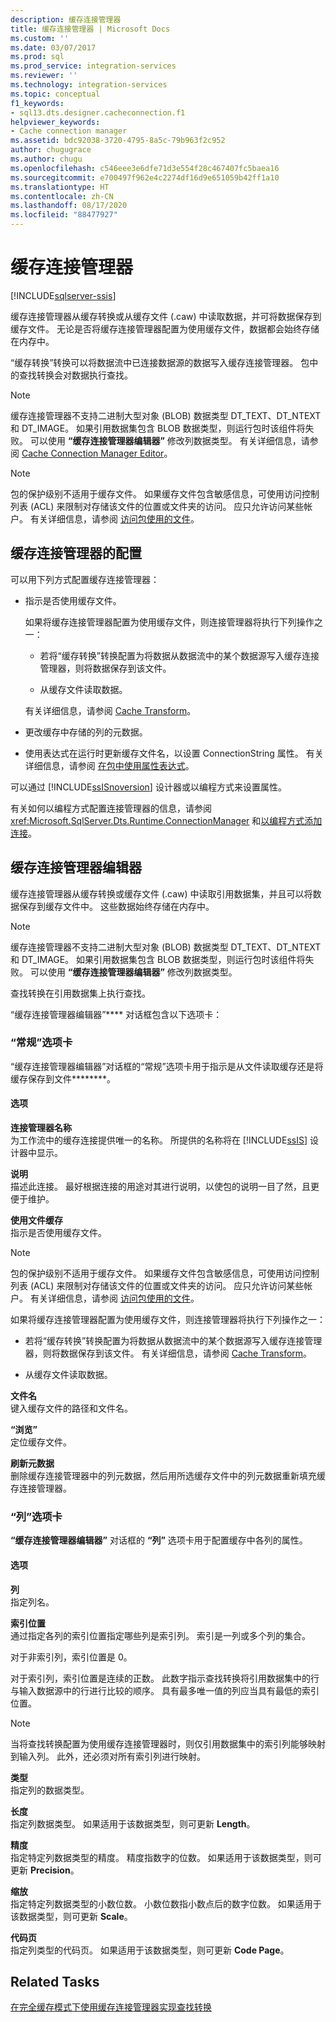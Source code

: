 ```yaml
---
description: 缓存连接管理器
title: 缓存连接管理器 | Microsoft Docs
ms.custom: ''
ms.date: 03/07/2017
ms.prod: sql
ms.prod_service: integration-services
ms.reviewer: ''
ms.technology: integration-services
ms.topic: conceptual
f1_keywords:
- sql13.dts.designer.cacheconnection.f1
helpviewer_keywords:
- Cache connection manager
ms.assetid: bdc92038-3720-4795-8a5c-79b963f2c952
author: chugugrace
ms.author: chugu
ms.openlocfilehash: c546eee3e6dfe71d3e554f28c467407fc5baea16
ms.sourcegitcommit: e700497f962e4c2274df16d9e651059b42ff1a10
ms.translationtype: HT
ms.contentlocale: zh-CN
ms.lasthandoff: 08/17/2020
ms.locfileid: "88477927"
---
```

# <a name="cache-connection-manager"></a>缓存连接管理器

[!INCLUDE[sqlserver-ssis](../../includes/applies-to-version/sqlserver-ssis.md)]


  缓存连接管理器从缓存转换或从缓存文件 (.caw) 中读取数据，并可将数据保存到缓存文件。 无论是否将缓存连接管理器配置为使用缓存文件，数据都会始终存储在内存中。  
  
 “缓存转换”转换可以将数据流中已连接数据源的数据写入缓存连接管理器。 包中的查找转换会对数据执行查找。  
  
> [!NOTE]  
>  缓存连接管理器不支持二进制大型对象 (BLOB) 数据类型 DT_TEXT、DT_NTEXT 和 DT_IMAGE。 如果引用数据集包含 BLOB 数据类型，则运行包时该组件将失败。 可以使用 **“缓存连接管理器编辑器”** 修改列数据类型。 有关详细信息，请参阅 [Cache Connection Manager Editor](cache-connection-manager-editor.md)。  
  
> [!NOTE]  
>  包的保护级别不适用于缓存文件。 如果缓存文件包含敏感信息，可使用访问控制列表 (ACL) 来限制对存储该文件的位置或文件夹的访问。 应只允许访问某些帐户。 有关详细信息，请参阅 [访问包使用的文件](../../integration-services/security/security-overview-integration-services.md#files)。  
  
## <a name="configuration-of-the-cache-connection-manager"></a>缓存连接管理器的配置  
 可以用下列方式配置缓存连接管理器：  
  
-   指示是否使用缓存文件。  
  
     如果将缓存连接管理器配置为使用缓存文件，则连接管理器将执行下列操作之一：  
  
    -   若将“缓存转换”转换配置为将数据从数据流中的某个数据源写入缓存连接管理器，则将数据保存到该文件。  
  
    -   从缓存文件读取数据。  
  
     有关详细信息，请参阅 [Cache Transform](../../integration-services/data-flow/transformations/cache-transform.md)。  
  
-   更改缓存中存储的列的元数据。  
  
-   使用表达式在运行时更新缓存文件名，以设置 ConnectionString 属性。 有关详细信息，请参阅 [在包中使用属性表达式](../../integration-services/expressions/use-property-expressions-in-packages.md)。  
  
 可以通过 [!INCLUDE[ssISnoversion](../../includes/ssisnoversion-md.md)] 设计器或以编程方式来设置属性。  
  
 有关如何以编程方式配置连接管理器的信息，请参阅 <xref:Microsoft.SqlServer.Dts.Runtime.ConnectionManager> 和[以编程方式添加连接](../../integration-services/building-packages-programmatically/adding-connections-programmatically.md)。  
  
## <a name="cache-connection-manager-editor"></a>缓存连接管理器编辑器
  缓存连接管理器从缓存转换或缓存文件 (.caw) 中读取引用数据集，并且可以将数据保存到缓存文件中。 这些数据始终存储在内存中。  
  
> [!NOTE]  
>  缓存连接管理器不支持二进制大型对象 (BLOB) 数据类型 DT_TEXT、DT_NTEXT 和 DT_IMAGE。 如果引用数据集包含 BLOB 数据类型，则运行包时该组件将失败。 可以使用 **“缓存连接管理器编辑器”** 修改列数据类型。  
  
 查找转换在引用数据集上执行查找。  
  
 “缓存连接管理器编辑器”**** 对话框包含以下选项卡：  
  
###  <a name="general-tab"></a><a name="generaltab"></a> “常规”选项卡  
 “缓存连接管理器编辑器”对话框的“常规”选项卡用于指示是从文件读取缓存还是将缓存保存到文件********。  
  
#### <a name="options"></a>选项  
 **连接管理器名称**  
 为工作流中的缓存连接提供唯一的名称。 所提供的名称将在 [!INCLUDE[ssIS](../../includes/ssis-md.md)] 设计器中显示。  
  
 **说明**  
 描述此连接。 最好根据连接的用途对其进行说明，以使包的说明一目了然，且更便于维护。  
  
 **使用文件缓存**  
 指示是否使用缓存文件。  
  
> [!NOTE]  
>  包的保护级别不适用于缓存文件。 如果缓存文件包含敏感信息，可使用访问控制列表 (ACL) 来限制对存储该文件的位置或文件夹的访问。 应只允许访问某些帐户。 有关详细信息，请参阅 [访问包使用的文件](../../integration-services/security/security-overview-integration-services.md#files)。  
  
 如果将缓存连接管理器配置为使用缓存文件，则连接管理器将执行下列操作之一：  
  
-   若将“缓存转换”转换配置为将数据从数据流中的某个数据源写入缓存连接管理器，则将数据保存到该文件。 有关详细信息，请参阅 [Cache Transform](../../integration-services/data-flow/transformations/cache-transform.md)。  
  
-   从缓存文件读取数据。  
  
 **文件名**  
 键入缓存文件的路径和文件名。  
  
 **“浏览”**  
 定位缓存文件。  
  
 **刷新元数据**  
 删除缓存连接管理器中的列元数据，然后用所选缓存文件中的列元数据重新填充缓存连接管理器。  
  
###  <a name="columns-tab"></a><a name="columnstab"></a> “列”选项卡  
 **“缓存连接管理器编辑器”** 对话框的 **“列”** 选项卡用于配置缓存中各列的属性。  
  
#### <a name="options"></a>选项  
 **列**  
 指定列名。  
  
 **索引位置**  
 通过指定各列的索引位置指定哪些列是索引列。 索引是一列或多个列的集合。  
  
 对于非索引列，索引位置是 0。  
  
 对于索引列，索引位置是连续的正数。 此数字指示查找转换将引用数据集中的行与输入数据源中的行进行比较的顺序。 具有最多唯一值的列应当具有最低的索引位置。  
  
> [!NOTE]  
>  当将查找转换配置为使用缓存连接管理器时，则仅引用数据集中的索引列能够映射到输入列。 此外，还必须对所有索引列进行映射。  
  
 **类型**  
 指定列的数据类型。  
  
 **长度**  
 指定列数据类型。 如果适用于该数据类型，则可更新 **Length**。  
  
 **精度**  
 指定特定列数据类型的精度。 精度指数字的位数。 如果适用于该数据类型，则可更新 **Precision**。  
  
 **缩放**  
 指定特定列数据类型的小数位数。 小数位数指小数点后的数字位数。 如果适用于该数据类型，则可更新 **Scale**。  
  
 **代码页**  
 指定列类型的代码页。 如果适用于该数据类型，则可更新 **Code Page**。  
  
## <a name="related-tasks"></a>Related Tasks  
 [在完全缓存模式下使用缓存连接管理器实现查找转换](lookup-transformation-full-cache-mode-cache-connection-manager.md)  
  
  
